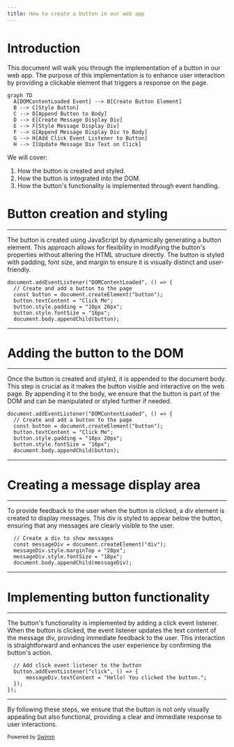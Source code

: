 ```yaml
---
title: How to create a button in our web app
---
```

# Introduction

This document will walk you through the implementation of a button in our web app. The purpose of this implementation is to enhance user interaction by providing a clickable element that triggers a response on the page.

```mermaid
graph TD
  A[DOMContentLoaded Event] --> B[Create Button Element]
  B --> C[Style Button]
  C --> D[Append Button to Body]
  D --> E[Create Message Display Div]
  E --> F[Style Message Display Div]
  F --> G[Append Message Display Div to Body]
  G --> H[Add Click Event Listener to Button]
  H --> I[Update Message Div Text on Click]
```

We will cover:

1. How the button is created and styled.
2. How the button is integrated into the DOM.
3. How the button's functionality is implemented through event handling.

# Button creation and styling

<SwmSnippet path="/ourwebapp.js" line="1">

---

The button is created using JavaScript by dynamically generating a button element. This approach allows for flexibility in modifying the button's properties without altering the HTML structure directly. The button is styled with padding, font size, and margin to ensure it is visually distinct and user-friendly.

```
document.addEventListener("DOMContentLoaded", () => {
  // Create and add a button to the page
  const button = document.createElement("button");
  button.textContent = "Click Me";
  button.style.padding = "10px 20px";
  button.style.fontSize = "16px";
  document.body.appendChild(button);
```

---

</SwmSnippet>

# Adding the button to the DOM

<SwmSnippet path="/ourwebapp.js" line="1">

---

Once the button is created and styled, it is appended to the document body. This step is crucial as it makes the button visible and interactive on the web page. By appending it to the body, we ensure that the button is part of the DOM and can be manipulated or styled further if needed.

```
document.addEventListener("DOMContentLoaded", () => {
  // Create and add a button to the page
  const button = document.createElement("button");
  button.textContent = "Click Me";
  button.style.padding = "10px 20px";
  button.style.fontSize = "16px";
  document.body.appendChild(button);
```

---

</SwmSnippet>

# Creating a message display area

<SwmSnippet path="/ourwebapp.js" line="9">

---

To provide feedback to the user when the button is clicked, a div element is created to display messages. This div is styled to appear below the button, ensuring that any messages are clearly visible to the user.

```
  // Create a div to show messages
  const messageDiv = document.createElement("div");
  messageDiv.style.marginTop = "20px";
  messageDiv.style.fontSize = "18px";
  document.body.appendChild(messageDiv);
```

---

</SwmSnippet>

# Implementing button functionality

<SwmSnippet path="/ourwebapp.js" line="15">

---

The button's functionality is implemented by adding a click event listener. When the button is clicked, the event listener updates the text content of the message div, providing immediate feedback to the user. This interaction is straightforward and enhances the user experience by confirming the button's action.

```
  // Add click event listener to the button
  button.addEventListener("click", () => {
      messageDiv.textContent = "Hello! You clicked the button.";
  });
});
```

---

</SwmSnippet>

By following these steps, we ensure that the button is not only visually appealing but also functional, providing a clear and immediate response to user interactions.

<SwmMeta version="3.0.0" repo-id="Z2l0aHViJTNBJTNBdGVzdCUzQSUzQVJpY2FyZG8tb3JnMTc=" repo-name="test"><sup>Powered by [Swimm](https://app.swimm.io/)</sup></SwmMeta>
